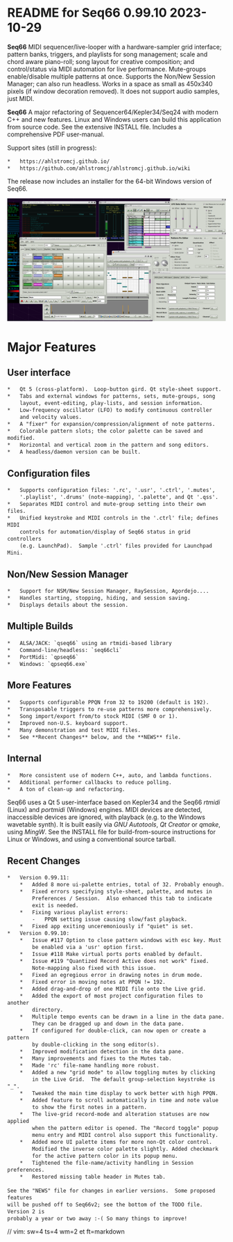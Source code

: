 # README for Seq66 0.99.10 2023-10-29

__Seq66__ MIDI sequencer/live-looper with a hardware-sampler grid interface;
pattern banks, triggers, and playlists for song management; scale and chord
aware piano-roll; song layout for creative composition; and control/status
via MIDI automation for live performance.  Mute-groups enable/disable multiple
patterns at once.  Supports the Non/New Session Manager; can also run headless.
Works in a space as small as 450x340 pixels (if window decoration removed).
It does not support audio samples, just MIDI.

__Seq66__ A major refactoring of Sequencer64/Kepler34/Seq24 with modern C++
and new features.  Linux and Windows users can build this application from
source code.  See the extensive INSTALL file.  Includes a comprehensive PDF
user-manual.

Support sites (still in progress):

    *   https://ahlstromcj.github.io/
    *   https://github.com/ahlstromcj/ahlstromcj.github.io/wiki

The release now includes an installer for the 64-bit Windows version of Seq66.

![Alt text](doc/latex/images/main-window/main-windows.png?raw=true "Seq66")

# Major Features

##  User interface

    *   Qt 5 (cross-platform).  Loop-button gird. Qt style-sheet support.
    *   Tabs and external windows for patterns, sets, mute-groups, song
        layout, event-editing, play-lists, and session information.
    *   Low-frequency oscillator (LFO) to modify continuous controller
        and velocity values.
    *   A "fixer" for expansion/compression/alignment of note patterns.
    *   Colorable pattern slots; the color palette can be saved and modified.
    *   Horizontal and vertical zoom in the pattern and song editors.
    *   A headless/daemon version can be built.

##  Configuration files

    *   Supports configuration files: '.rc', '.usr', '.ctrl', '.mutes',
        '.playlist', '.drums' (note-mapping), '.palette', and Qt '.qss'.
    *   Separates MIDI control and mute-group setting into their own files.
    *   Unified keystroke and MIDI controls in the '.ctrl' file; defines MIDI
        controls for automation/display of Seq66 status in grid controllers
        (e.g. LaunchPad).  Sample '.ctrl' files provided for Launchpad Mini.

##  Non/New Session Manager

    *   Support for NSM/New Session Manager, RaySession, Agordejo....
    *   Handles starting, stopping, hiding, and session saving.
    *   Displays details about the session.

##  Multiple Builds

    *   ALSA/JACK: `qseq66` using an rtmidi-based library
    *   Command-line/headless: `seq66cli`
    *   PortMidi: `qpseq66`
    *   Windows: `qpseq66.exe`

##  More Features

    *   Supports configurable PPQN from 32 to 19200 (default is 192).
    *   Transposable triggers to re-use patterns more comprehensively.
    *   Song import/export from/to stock MIDI (SMF 0 or 1).
    *   Improved non-U.S. keyboard support.
    *   Many demonstration and test MIDI files.
    *   See **Recent Changes** below, and the **NEWS** file.

##  Internal

    *   More consistent use of modern C++, auto, and lambda functions.
    *   Additional performer callbacks to reduce polling.
    *   A ton of clean-up and refactoring.

Seq66 uses a Qt 5 user-interface based on Kepler34 and the Seq66 *rtmidi*
(Linux) and *portmidi* (Windows) engines.  MIDI devices are detected,
inaccessible devices are ignored, with playback (e.g. to the Windows wavetable
synth). It is built easily via *GNU Autotools*, *Qt Creator* or *qmake*, using
*MingW*.  See the INSTALL file for build-from-source instructions for Linux or
Windows, and using a conventional source tarball.

## Recent Changes

    *   Version 0.99.11:
        *   Added 8 more ui-palette entries, total of 32. Probably enough.
        *   Fixed errors specifying style-sheet, palette, and mutes in
            Preferences / Session.  Also enhanced this tab to indicate
            exit is needed.
        *   Fixing various playlist errors:
            -   PPQN setting issue causing slow/fast playback.
        *   Fixed app exiting unceremoniously if "quiet" is set.
    *   Version 0.99.10:
        *   Issue #117 Option to close pattern windows with esc key. Must
            be enabled via a 'usr' option first.
        *   Issue #118 Make virtual ports ports enabled by default.
        *   Issue #119 "Quantized Record Active does not work" fixed.
            Note-mapping also fixed with this issue.
        *   Fixed an egregious error in drawing notes in drum mode.
        *   Fixed error in moving notes at PPQN != 192.
        *   Added drag-and-drop of one MIDI file onto the Live grid.
        *   Added the export of most project configuration files to another
            directory.
        *   Multiple tempo events can be drawn in a line in the data pane.
            They can be dragged up and down in the data pane.
        *   If configured for double-click, can now open or create a pattern
            by double-clicking in the song editor(s).
        *   Improved modification detection in the data pane.
        *   Many improvements and fixes to the Mutes tab.
        *   Made 'rc' file-name handling more robust.
        *   Added a new "grid mode" to allow toggling mutes by clicking
            in the Live Grid.  The default group-selection keystroke is "_".
        *   Tweaked the main time display to work better with high PPQN.
        *   Added feature to scroll automatically in time and note value
            to show the first notes in a pattern.
        *   The live-grid record-mode and alteration statuses are now applied
            when the pattern editor is opened. The "Record toggle" popup
            menu entry and MIDI control also support this functionality.
        *   Added more UI palette items for more non-Qt color control.
            Modified the inverse color palette slightly. Added checkmark
            for the active pattern color in its popup menu.
        *   Tightened the file-name/activity handling in Session preferences.
        *   Restored missing table header in Mutes tab.

    See the "NEWS" file for changes in earlier versions.  Some proposed features
    will be pushed off to Seq66v2; see the bottom of the TODO file. Version 2 is
    probably a year or two away :-( So many things to improve!

// vim: sw=4 ts=4 wm=2 et ft=markdown
